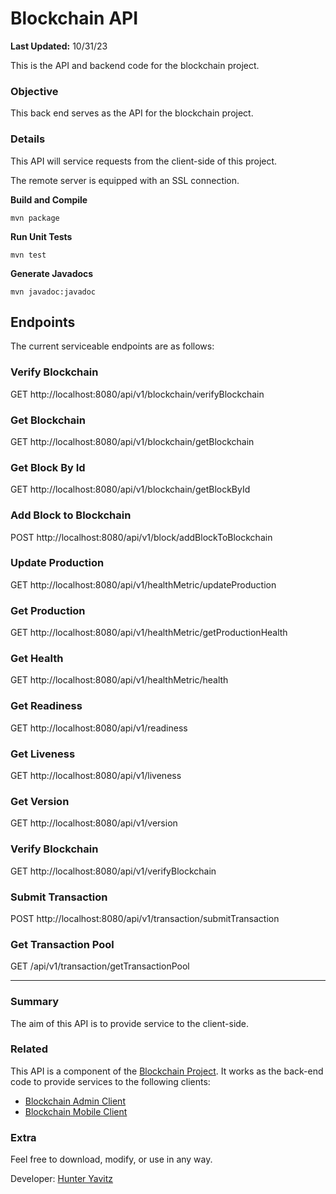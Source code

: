 # Blockchain API
**Last Updated:** 10/31/23

This is the API and backend code for the blockchain project.

### Objective
This back end serves as the API for the blockchain project.

### Details
This API will service requests from the client-side of this project.

The remote server is equipped with an SSL connection.

**Build and Compile**
```shell
mvn package
```

**Run Unit Tests**
```shell
mvn test
```

**Generate Javadocs**
```shell
mvn javadoc:javadoc
```

## Endpoints
The current serviceable endpoints are as follows:

### Verify Blockchain
GET http://localhost:8080/api/v1/blockchain/verifyBlockchain

### Get Blockchain
GET http://localhost:8080/api/v1/blockchain/getBlockchain

### Get Block By Id
GET http://localhost:8080/api/v1/blockchain/getBlockById

### Add Block to Blockchain
POST http://localhost:8080/api/v1/block/addBlockToBlockchain

### Update Production
GET http://localhost:8080/api/v1/healthMetric/updateProduction

### Get Production
GET http://localhost:8080/api/v1/healthMetric/getProductionHealth

### Get Health
GET http://localhost:8080/api/v1/healthMetric/health

### Get Readiness
GET http://localhost:8080/api/v1/readiness

### Get Liveness
GET http://localhost:8080/api/v1/liveness

### Get Version
GET http://localhost:8080/api/v1/version

### Verify Blockchain
GET http://localhost:8080/api/v1/verifyBlockchain

### Submit Transaction
POST http://localhost:8080/api/v1/transaction/submitTransaction

### Get Transaction Pool
GET /api/v1/transaction/getTransactionPool

---

### Summary
The aim of this API is to provide service to the client-side.

### Related
This API is a component of the [Blockchain Project](https://github.com/hunteryavitz/blockchain-main).  It works as the back-end code to provide services to the following clients:

- [Blockchain Admin Client](https://github.com/hunteryavitz/blockchain-client-admin)
- [Blockchain Mobile Client](https://github.com/hunteryavitz/blockchain-client-mobile)

### Extra
Feel free to download, modify, or use in any way.

Developer: [Hunter Yavitz](mailto:h.yavitz@gmail.com)
